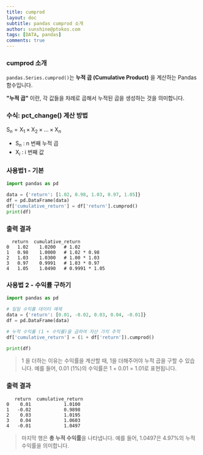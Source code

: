```yaml
---
title: cumprod
layout: doc
subtitle: pandas cumprod 소개
author: sunshine@ptokos.com
tags: [DATA, pandas]
comments: true
---
```


### cumprod 소개
`pandas.Series.cumprod()`는 **누적 곱 (Cumulative Product)** 을 계산하는 Pandas 함수입니다.

**"누적 곱"** 이란, 각 값들을 차례로 곱해서 누적된 곱을 생성하는 것을 의미합니다.

### 수식: pct_change() 계산 방법
$\text{S}_n = \text{X}_1 \times \text{X}_2 \times \ldots \times \text{X}_n$

- $\text{S}_n$ : n 번째 누적 곱
- $\text{X}_i$ : i 번째 값

### 사용법1 - 기본
```python
import pandas as pd

data = {'return': [1.02, 0.98, 1.03, 0.97, 1.05]}
df = pd.DataFrame(data)
df['cumulative_return'] = df['return'].cumprod()
print(df)
```

### 출력 결과
```
  return  cumulative_return
0   1.02    1.0200   # 1.02
1   0.98    1.0000   # 1.02 * 0.98
2   1.03    1.0300   # 1.00 * 1.03
3   0.97    0.9991   # 1.03 * 0.97
4   1.05    1.0490   # 0.9991 * 1.05
```

### 사용법 2 - 수익률 구하기
```python
import pandas as pd

# 일일 수익률 데이터 예제
data = {'return': [0.01, -0.02, 0.03, 0.04, -0.01]}
df = pd.DataFrame(data)

# 누적 수익률 (1 + 수익률)을 곱하여 자산 가치 추적
df['cumulative_return'] = (1 + df['return']).cumprod()

print(df)
```

> 1 을 더하는 이유는 수익률을 계산할 때, 1을 더해주어야 누적 곱을 구할 수 있습니다. 예를 들어, 0.01 (1%)의 수익률은 1 + 0.01 = 1.01로 표현됩니다.

### 출력 결과
```
   return  cumulative_return
0    0.01            1.0100
1   -0.02            0.9898
2    0.03            1.0195
3    0.04            1.0603
4   -0.01            1.0497
```

> 마지막 행은 **총 누적 수익률**을 나타냅니다. 예를 들어, 1.0497은 4.97%의 누적 수익률을 의미합니다.


